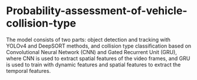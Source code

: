 # Probability-assessment-of-vehicle-collision-type
The model consists of two parts: object detection and tracking with YOLOv4 and DeepSORT methods, and collision type classification based on Convolutional Neural Network (CNN) and Gated Recurrent Unit (GRU), where CNN is used to extract spatial features of the video frames, and GRU is used to train with dynamic features and spatial features to extract the temporal features.

